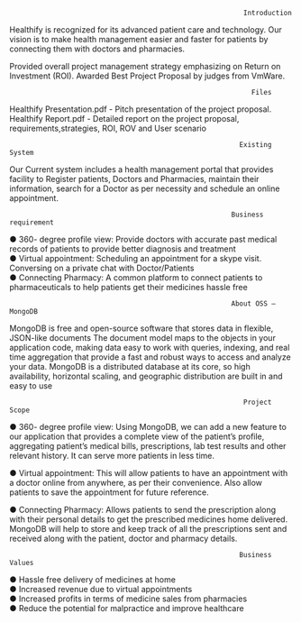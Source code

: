                                                               Introduction
Healthify is recognized for its advanced patient care and technology. Our vision is to make health management easier and faster for patients by connecting them with doctors and pharmacies.

Provided overall project management strategy emphasizing on Return on Investment (ROI). 
Awarded Best Project Proposal by judges from VmWare.    

                                                                Files
Healthify Presentation.pdf - Pitch presentation of the project proposal.
Healthify Report.pdf - Detailed report on the project proposal, requirements,strategies, ROI, ROV and User scenario 

                                                             Existing System
Our Current system includes a health management portal that provides facility to Register patients, Doctors and Pharmacies, maintain their information, search for a Doctor as per necessity and schedule an online appointment.

                                                           Business requirement

●	360- degree profile view: Provide doctors with accurate past medical records of patients to provide better diagnosis and treatment <br />
●	Virtual appointment: Scheduling an appointment for a skype visit. Conversing on a private chat with Doctor/Patients <br />
●	Connecting Pharmacy: A common platform to connect patients to pharmaceuticals to help patients get their medicines hassle free <br />

                                                           About OSS – MongoDB  
MongoDB is free and open-source software that stores data in flexible, JSON-like documents
The document model maps to the objects in your application code, making data easy to work with queries, indexing, and real time aggregation that provide a fast and robust ways to access and analyze your data. MongoDB is a distributed database at its core, so high availability, horizontal scaling, and geographic distribution are built in and easy to use

                                                              Project Scope

●	360- degree profile view: Using MongoDB, we can add a new feature to our application that provides a complete view of the patient’s profile, aggregating patient’s medical bills, prescriptions, lab test results and other relevant history. It can serve more patients in less time. <br />

●	Virtual appointment: This will allow patients to have an appointment with a doctor online from anywhere, as per their convenience. Also allow patients to save the appointment for future reference. <br />

●	Connecting Pharmacy: Allows patients to send the prescription along with their personal details to get the prescribed medicines home delivered. MongoDB will help to store and keep track of all the prescriptions sent and received along with the patient, doctor and pharmacy details. <br />
   
                                                             Business Values

●	Hassle free delivery of medicines at home <br />
●	Increased revenue due to virtual appointments <br />
●	Increased profits in terms of medicine sales from pharmacies <br />
●	Reduce the potential for malpractice and improve healthcare <br />
